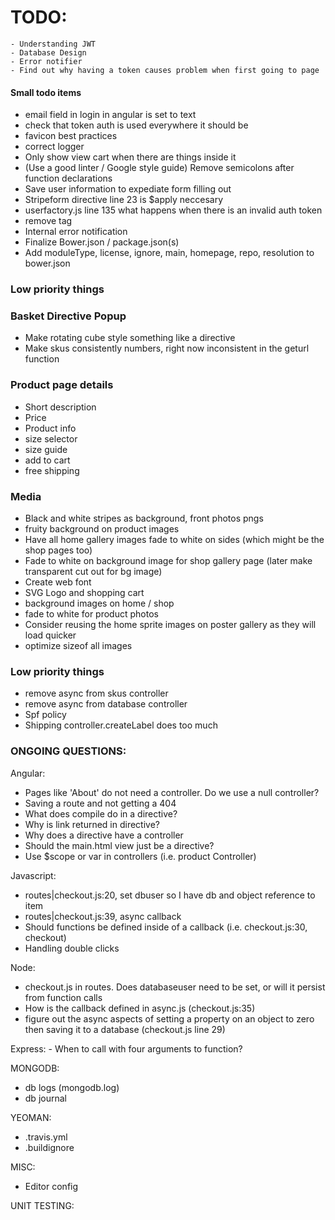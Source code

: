 # TODO:
    - Understanding JWT
    - Database Design
    - Error notifier
    - Find out why having a token causes problem when first going to page
    
#### Small todo items
  - email field in login in angular is set to text
  - check that token auth is used everywhere it should be
  - favicon best practices
  - correct logger
  - Only show view cart when there are things inside it
  - (Use a good linter / Google style guide) Remove semicolons after function declarations
  - Save user information to expediate form filling out
  - Stripeform directive line 23 is $apply neccesary
  - userfactory.js line 135 what happens when there is an invalid auth token
  - remove <base> tag
  - Internal error notification
  - Finalize Bower.json / package.json(s)
  - Add moduleType, license, ignore, main, homepage, repo, resolution to bower.json


### Low priority things
### Basket Directive Popup
  - Make rotating cube style something like a directive
  - Make skus consistently numbers, right now inconsistent in the geturl function


### Product page details
  - Short description
  - Price
  - Product info
  - size selector
  - size guide
  - add to cart
  - free shipping


### Media
  - Black and white stripes as background, front photos pngs
  - fruity background on product images
  - Have all home gallery images fade to white on sides (which might be the shop pages too)
  - Fade to white on background image for shop gallery page (later make transparent cut out for bg image)
  - Create web font
  - SVG Logo and shopping cart
  - background images on home / shop
  - fade to white for product photos
  - Consider reusing the home sprite images on poster gallery as they will load quicker
  - optimize sizeof all images


### Low priority things
  - remove async from skus controller
  - remove async from database controller
  - Spf policy
  - Shipping controller.createLabel does too much

### ONGOING QUESTIONS:
Angular:
  - Pages like 'About' do not need a controller. Do we use a null controller?
  - Saving a route and not getting a 404
  - What does compile do in a directive?
  - Why is link returned in directive?
  - Why does a directive have a controller
  - Should the main.html view just be a directive?
  - Use $scope or var in controllers (i.e. product Controller)

Javascript:
  - routes|checkout.js:20, set dbuser so I have db and object reference to item
  - routes|checkout.js:39, async callback
  - Should functions be defined inside of a callback (i.e. checkout.js:30, checkout)
  - Handling double clicks

Node:
  - checkout.js in routes. Does databaseuser need to be set, or will it persist from function calls
  - How is the callback defined in async.js (checkout.js:35)
  - figure out the async aspects of setting a property on an object to zero then saving it to a database (checkout.js line 29)

Express:
    - When to call with four arguments to function?

MONGODB:
  - db logs (mongodb.log)
  - db journal

YEOMAN:
  -  .travis.yml
  -  .buildignore

MISC:
  - Editor config

UNIT TESTING:

